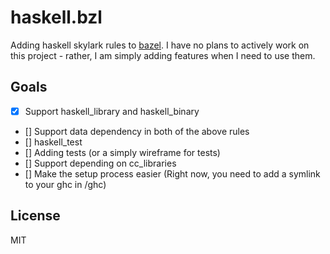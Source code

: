 # haskell.bzl

Adding haskell skylark rules to [bazel](https://www.bazel.io/). I have no plans to actively work
on this project - rather, I am simply adding features when I need to use them.

## Goals

- [x] Support haskell_library and haskell_binary
- [] Support data dependency in both of the above rules
- [] haskell_test
- [] Adding tests (or a simply wireframe for tests)
- [] Support depending on cc_libraries
- [] Make the setup process easier (Right now, you need to add a symlink to your ghc in <project-root>/ghc)


## License

MIT
